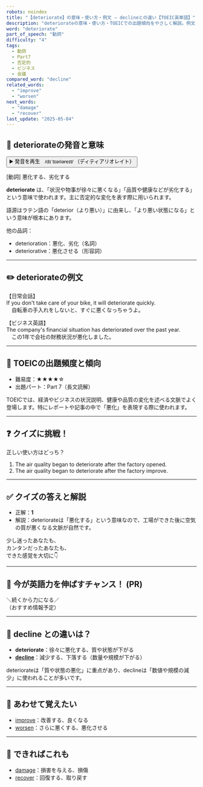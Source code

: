 ```yaml
---
robots: noindex
title: "【deteriorate】の意味・使い方・例文 ― declineとの違い【TOEIC英単語】"
description: "deteriorateの意味・使い方・TOEICでの出題傾向をやさしく解説。例文・クイズ付きでdeclineとの違いもわかりやすく学べます。"
word: "deteriorate"
part_of_speech: "動詞"
difficulty: "4"
tags:
  - 動詞
  - Part7
  - 否定的
  - ビジネス
  - 会議
compared_word: "decline"
related_words:
  - "improve"
  - "worsen"
next_words:
  - "damage"
  - "recover"
last_update: "2025-05-04"
---
```


## 🔰 deteriorateの発音と意味

<button class="play-audio" onclick="playTTS('deteriorate')">
  <span class="play-audio-main">
    ▶️ 発音を再生　/dɪˈtɪəriəreɪt/
  </span>
  <span class="play-audio-sub">
    （ディティアリオレイト）
  </span>
</button>

[動詞] 悪化する、劣化する

**deteriorate** は、「状況や物事が徐々に悪くなる」「品質や健康などが劣化する」という意味で使われます。主に否定的な変化を表す際に用いられます。

語源はラテン語の「deterior（より悪い）」に由来し、「より悪い状態になる」という意味が根本にあります。

他の品詞：  
- deterioration：悪化、劣化（名詞）
- deteriorative：悪化させる（形容詞）

---

## ✏️ deteriorateの例文

【日常会話】  
If you don't take care of your bike, it will deteriorate quickly.  
　自転車の手入れをしないと、すぐに悪くなっちゃうよ。

【ビジネス英語】  
The company's financial situation has deteriorated over the past year.  
　この1年で会社の財務状況が悪化しました。

---

## 🎯 TOEICの出題頻度と傾向

- 難易度：★★★★☆
- 出題パート：Part 7（長文読解）

TOEICでは、経済やビジネスの状況説明、健康や品質の変化を述べる文脈でよく登場します。特にレポートや記事の中で「悪化」を表現する際に使われます。

---

## ❓ クイズに挑戦！

正しい使い方はどっち？

1. The air quality began to deteriorate after the factory opened.  
2. The air quality began to deteriorate after the factory improve.

---

## ✅ クイズの答えと解説

- 正解：**1**
- 解説：deteriorateは「悪化する」という意味なので、工場ができた後に空気の質が悪くなる文脈が自然です。

少し迷ったあなたも、  
カンタンだったあなたも、  
できた感覚を大切に👇️

---

## 🚀 今が英語力を伸ばすチャンス！ (PR)

<div class="info-center">
＼続くから力になる／<br>  
（おすすめ情報予定）
</div>

---

## 🤔  decline との違いは？

- **deteriorate**：徐々に悪化する、質や状態が下がる
- **[decline](/word/decline)**：減少する、下落する（数量や規模が下がる）

deteriorateは「質や状態の悪化」に重点があり、declineは「数値や規模の減少」に使われることが多いです。

---

## 🧩 あわせて覚えたい

- [improve](/word/improve)：改善する、良くなる
- [worsen](/word/worsen)：さらに悪くする、悪化させる

---

## 📖 できればこれも

- [damage](/word/damage)：損害を与える、損傷
- [recover](/word/recover)：回復する、取り戻す

<!-- cvid: aid13_bid33 -->
